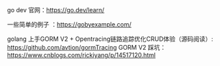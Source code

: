 

go dev 官网：https://go.dev/learn/

一些简单的例子 ：https://gobyexample.com/

golang 上手GORM V2 + Opentracing链路追踪优化CRUD体验（源码阅读）:
https://github.com/avtion/gormTracing
GORM V2 踩坑：
https://www.cnblogs.com/rickiyang/p/14517120.html
